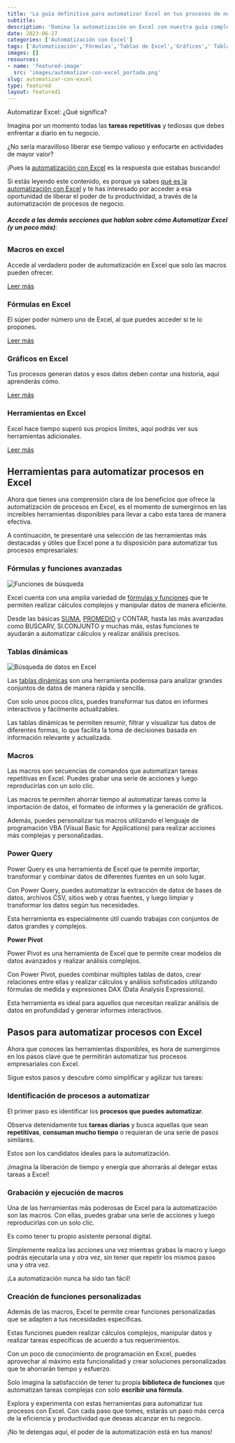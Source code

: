 ```yaml
---
title: 'La guía definitiva para automatizar Excel en tus procesos de negocio'
subtitle: 
description: 'Domina la automatización en Excel con nuestra guía completa. Aprende sobre fórmulas, tablas dinámicas y Power Query para impulsar tus procesos de negocio.'
date: 2023-06-27
categories: ['Automatización con Excel']
tags: ['Automatización','Fórmulas','Tablas de Excel','Gráficos',' Tablas Dinámicas',' Power Query']
images: []
resources: 
- name: 'featured-image'
  src: 'images/automatizar-con-excel_portada.png'
slug: automatizar-con-excel
type: featured
layout: featured1
---
```


Automatizar Excel: ¿Qué significa?

Imagina por un momento todas las **tareas repetitivas** y tediosas que debes enfrentar a diario en tu negocio.

¿No sería maravilloso liberar ese tiempo valioso y enfocarte en actividades de mayor valor?

¡Pues la [automatización con Excel](/blog/automatizacion-con-excel/) es la respuesta que estabas buscando!

Si estás leyendo este contenido, es porque ya sabes [qué es la automatización con Excel](/blog/automatizacion-con-excel/que-es-la-automatizacion-con-excel/) y te has interesado por acceder a esa oportunidad de liberar el poder de tu productividad, a través de la automatización de procesos de negocio.

###### **Accede a las demás secciones que hablan sobre cómo Automatizar Excel** **(y un poco más)**:

### Macros en excel

Accede al verdadero poder de automatización en Excel que solo las macros pueden ofrecer.

[Leer más](/blog/automatizacion-con-excel/macros-en-excel/)

### Fórmulas en Excel

El súper poder número uno de Excel, al que puedes acceder si te lo propones.

[Leer más](/blog/automatizacion-con-excel/formulas-en-excel/)

### Gráficos en Excel

Tus procesos generan datos y esos datos deben contar una historia, aquí aprenderás cómo.

[Leer más](/blog/automatizacion-con-excel/guia-de-graficos-en-excel/)

### Herramientas en Excel

Excel hace tiempo superó sus propios límites, aquí podrás ver sus herramientas adicionales.

[Leer más](/blog/automatizacion-con-excel/herramientas-en-excel/)

## Herramientas para automatizar procesos en Excel

Ahora que tienes una comprensión clara de los beneficios que ofrece la automatización de procesos en Excel, es el momento de sumergirnos en las increíbles herramientas disponibles para llevar a cabo esta tarea de manera efectiva.

A continuación, te presentaré una selección de las herramientas más destacadas y útiles que Excel pone a tu disposición para automatizar tus procesos empresariales:

### **Fórmulas y funciones avanzadas**

![Funciones de búsqueda](images/RYIMG-20230406190537.png)

Excel cuenta con una amplia variedad de [fórmulas y funciones](/blog/automatizacion-con-excel/formulas-en-excel/) que te permiten realizar cálculos complejos y manipular datos de manera eficiente.

Desde las básicas [SUMA](/blog/automatizacion-con-excel/funcion-suma-en-excel/), [PROMEDIO](/blog/automatizacion-con-excel/funcion-promedio-en-excel/) y CONTAR, hasta las más avanzadas como BUSCARV, SI.CONJUNTO y muchas más, estas funciones te ayudarán a automatizar cálculos y realizar análisis precisos.

### **Tablas dinámicas**

![Búsqueda de datos en Excel](images/RYIMG-20230406190543.png)

Las [tablas dinámicas](/blog/automatizacion-con-excel/tablas-dinamicas) son una herramienta poderosa para analizar grandes conjuntos de datos de manera rápida y sencilla.

Con solo unos pocos clics, puedes transformar tus datos en informes interactivos y fácilmente actualizables.

Las tablas dinámicas te permiten resumir, filtrar y visualizar tus datos de diferentes formas, lo que facilita la toma de decisiones basada en información relevante y actualizada.

### **Macros**

Las macros son secuencias de comandos que automatizan tareas repetitivas en Excel. Puedes grabar una serie de acciones y luego reproducirlas con un solo clic.

Las macros te permiten ahorrar tiempo al automatizar tareas como la importación de datos, el formateo de informes y la generación de gráficos.

Además, puedes personalizar tus macros utilizando el lenguaje de programación VBA (Visual Basic for Applications) para realizar acciones más complejas y personalizadas.

### **Power Query**

Power Query es una herramienta de Excel que te permite importar, transformar y combinar datos de diferentes fuentes en un solo lugar.

Con Power Query, puedes automatizar la extracción de datos de bases de datos, archivos CSV, sitios web y otras fuentes, y luego limpiar y transformar los datos según tus necesidades.

Esta herramienta es especialmente útil cuando trabajas con conjuntos de datos grandes y complejos.

**Power Pivot**

Power Pivot es una herramienta de Excel que te permite crear modelos de datos avanzados y realizar análisis complejos.

Con Power Pivot, puedes combinar múltiples tablas de datos, crear relaciones entre ellas y realizar cálculos y análisis sofisticados utilizando fórmulas de medida y expresiones DAX (Data Analysis Expressions).

Esta herramienta es ideal para aquellos que necesitan realizar análisis de datos en profundidad y generar informes interactivos.

## **Pasos para automatizar procesos con Excel**

Ahora que conoces las herramientas disponibles, es hora de sumergirnos en los pasos clave que te permitirán automatizar tus procesos empresariales con Excel.

Sigue estos pasos y descubre cómo simplificar y agilizar tus tareas:

### **Identificación de procesos a automatizar**

El primer paso es identificar los **procesos que puedes automatizar**.

Observa detenidamente tus **tareas diarias** y busca aquellas que sean **repetitivas**, **consuman mucho tiempo** o requieran de una serie de pasos similares.

Estos son los candidatos ideales para la automatización.

¡Imagina la liberación de tiempo y energía que ahorrarás al delegar estas tareas a Excel!

### **Grabación y ejecución de macros**

Una de las herramientas más poderosas de Excel para la automatización son las macros. Con ellas, puedes grabar una serie de acciones y luego reproducirlas con un solo clic.

Es como tener tu propio asistente personal digital.

Simplemente realiza las acciones una vez mientras grabas la macro y luego podrás ejecutarla una y otra vez, sin tener que repetir los mismos pasos una y otra vez.

¡La automatización nunca ha sido tan fácil!

### **Creación de funciones personalizadas**

Además de las macros, Excel te permite crear funciones personalizadas que se adapten a tus necesidades específicas.

Estas funciones pueden realizar cálculos complejos, manipular datos y realizar tareas específicas de acuerdo a tus requerimientos.

Con un poco de conocimiento de programación en Excel, puedes aprovechar al máximo esta funcionalidad y crear soluciones personalizadas que te ahorrarán tiempo y esfuerzo.

Solo imagina la satisfacción de tener tu propia **biblioteca de funciones** que automatizan tareas complejas con solo **escribir una fórmula**.

Explora y experimenta con estas herramientas para automatizar tus procesos con Excel. Con cada paso que tomes, estarás un paso más cerca de la eficiencia y productividad que deseas alcanzar en tu negocio.

¡No te detengas aquí, el poder de la automatización está en tus manos!
